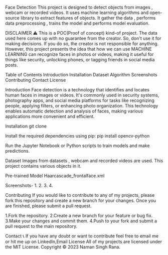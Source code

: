 Face Detection 
This project is designed to detect objects from images , webcam or recorded videos.
It uses machine learning algorithms and open-source library to extract features of 
objects. It gather the data , performs data preprocessing , trains the model and 
performs model evaluation.

DISCLAIMER ⚠
This is a POC(Proof of concept) kind-of project. The data used here comes up with no guarantee from the creator. So, don't use it for making decisions. If you do so, the creator is not responsible for anything. However, this project presents the idea that how we can use MACHINE LEARNING can recognize faces in photos or videos, making it useful for things like security, unlocking phones, or tagging friends in social media posts.

Table of Contents
Introduction
Installation
Dataset
Algorithm
Screenshots
Contributing
Contact
License

Introduction
Face detection is a technology that identifies and locates human faces in images or videos. It's commonly used in security systems, photography apps, and social media platforms for tasks like recognizing people, applying filters, or enhancing photo organization. This technology enables automatic detection and analysis of faces, making various applications more convenient and efficient.

Installation
git clone 

Install the required dependencies using pip: pip install opencv-python

Run the Jupyter Notebook or Python scripts to train models and make predictions.

Dataset 
Images from datasets , webcam and recorded videos are used. This project contains various objects in it.

Pre-trained Model
Haarcascade_frontalface.xml

Screenshots-
1.
2.
3.
4.

Contributing
If you would like to contribute to any of my projects, please fork this repository and create a new branch for your changes. Once you are finished, please submit a pull request.

1.Fork the repository. 2.Create a new branch for your feature or bug fix. 3.Make your changes and commit them. 4.Push to your fork and submit a pull request to the main repository.

Contact 📞
If you have any doubt or want to contribute feel free to email me or hit me up on LinkedIn,Email
License
All of my projects are licensed under the MIT License. Copyright © 2023 Naman Singh Rana.
